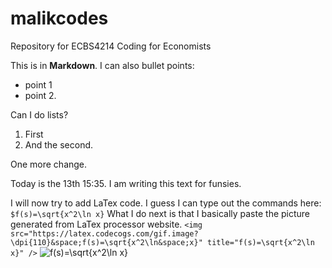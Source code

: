 # malikcodes
Repository for ECBS4214 Coding for Economists

This is in **Markdown**. I can also bullet points:
- point 1
- point 2.

Can I do lists?
1. First
2. And the second.

One more change. 

Today is the 13th 15:35. I am writing this text for funsies. 

I will now try to add LaTex code. 
I guess I can type out the commands here:
    `$f(s)=\sqrt{x^2\ln x}`
What I do next is that I basically paste the picture generated from LaTex processor website. 
    `<img src="https://latex.codecogs.com/gif.image?\dpi{110}&space;f(s)=\sqrt{x^2\ln&space;x}" title="f(s)=\sqrt{x^2\ln x}" />`
<img src="https://latex.codecogs.com/gif.image?\dpi{110}&space;f(s)=\sqrt{x^2\ln&space;x}" title="f(s)=\sqrt{x^2\ln x}" />